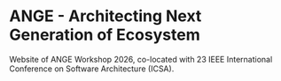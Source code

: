 # ANGE - Architecting Next Generation of Ecosystem
Website of ANGE Workshop 2026, co-located with 23 IEEE International Conference on Software Architecture (ICSA). 

